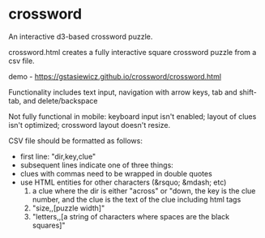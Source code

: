 # crossword

An interactive d3-based crossword puzzle.

crossword.html creates a fully interactive square crossword puzzle from a csv file.

demo - https://gstasiewicz.github.io/crossword/crossword.html

Functionality includes text input, navigation with arrow keys, tab and shift-tab, and delete/backspace

Not fully functional in mobile: keyboard input isn't enabled; layout of clues isn't optimized; crossword layout doesn't resize.

CSV file should be formatted as follows:
  - first line: "dir,key,clue"
  - subsequent lines indicate one of three things:
  - clues with commas need to be wrapped in double quotes
  - use HTML entities for other characters (\&rsquo; \&mdash; etc)
    1) a clue where the dir is either "across" or "down, the key is the clue number, and the clue is the text of the clue including html tags
    2) "size,,[puzzle width]"
    3) "letters,,[a string of characters where spaces are the black squares]"
